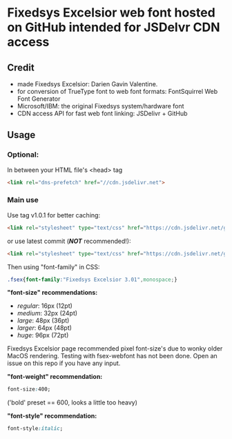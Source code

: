# Fixedsys Excelsior web font hosted on GitHub intended for JSDelvr CDN access

## Credit

* made Fixedsys Excelsior: Darien Gavin Valentine.
* for conversion of TrueType font to web font formats: FontSquirrel Web Font Generator
* Microsoft/IBM: the original Fixedsys system/hardware font
* CDN access API for fast web font linking: JSDelivr + GitHub

## Usage

### Optional:

In between your HTML file's &lt;head&gt; tag

```html
<link rel="dns-prefetch" href="//cdn.jsdelivr.net">
```

### Main use

Use tag v1.0.1 for better caching:

```html
<link rel="stylesheet" type="text/css" href="https://cdn.jsdelivr.net/gh/kneedeepincode/fsex-webfont@v1.0.1/fsex300.css">
```

or use latest commit (_**NOT**_ recommended!):

```html
<link rel="stylesheet" type="text/css" href="https://cdn.jsdelivr.net/gh/kneedeepincode/fsex-webfont@latest/fsex300.css">
```

Then using &quot;font-family&quot; in CSS:

```css
.fsex{font-family:"Fixedsys Excelsior 3.01",monospace;}
```

**&quot;font-size&quot; recommendations:**

* _regular_: 16px (12pt)
* _medium_: 32px (24pt)
* _large_: 48px (36pt)
* _larger_: 64px (48pt)
* _huge_: 96px (72pt)

Fixedsys Excelsior page recommended pixel font-size's due to wonky older MacOS rendering. Testing with fsex-webfont has not been done. Open an issue on this repo if you have any input.

**&quot;font-weight&quot; recommendation:**

```css
font-size:400;
```

('bold' preset == 600, looks a little too heavy)

**&quot;font-style&quot; recommendation:**

```css
font-style:italic;
```


